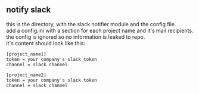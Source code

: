 ## notify slack

this is the directory, with the slack notifier module and the config file.<br>
add a config.ini with a section for each project name and it's mail recipients.
the config is ignored so no information is leaked to repo.<br>
it's content should look like this:<br>

```
[project_name1]
token = your company's slack token
channel = slack channel
 
[project_name2]
token = your company's slack token
channel = slack channel
```
